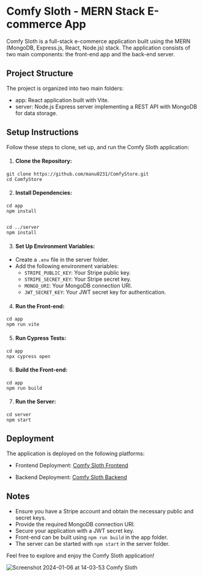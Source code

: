 # Comfy Sloth - MERN Stack E-commerce App

Comfy Sloth is a full-stack e-commerce application built using the MERN (MongoDB, Express.js, React, Node.js) stack. The application consists of two main components: the front-end app and the back-end server.

## Project Structure
The project is organized into two main folders:

* app: React application built with Vite.
* server: Node.js Express server implementing a REST API with MongoDB for data storage.

## Setup Instructions
Follow these steps to clone, set up, and run the Comfy Sloth application:

1. #### Clone the Repository:


```
git clone https://github.com/manu0231/ComfyStore.git
cd ComfyStore
```
2. #### Install Dependencies:

```
cd app
npm install


cd ../server
npm install
```
3. #### Set Up Environment Variables:

* Create a `.env` file in the server folder.
* Add the following environment variables:
    *  `STRIPE_PUBLIC_KEY`: Your Stripe public key.
    * `STRIPE_SECRET_KEY`: Your Stripe secret key.
    * `MONGO_URI`: Your MongoDB connection URI.
    * `JWT_SECRET_KEY`: Your JWT secret key for authentication.

4. #### Run the Front-end:

```
cd app
npm run vite
```

5. #### Run Cypress Tests:

```
cd app
npx cypress open
```
6. #### Build the Front-end:

```
cd app
npm run build
```
7. #### Run the Server:
```
cd server
npm start
```

##   Deployment 
The application is deployed on the following platforms:

* Frontend Deployment: [Comfy Sloth Frontend](https://comfyslothupgrad.netlify.app) 

* Backend Deployment: [Comfy Sloth Backend](https://storeserver-production-bc7e.up.railway.app)

## Notes
* Ensure you have a Stripe account and obtain the necessary public and secret keys.
* Provide the required MongoDB connection URI.
* Secure your application with a JWT secret key.
* Front-end can be built using `npm run build` in the app folder.
* The server can be started with `npm start` in the server folder.

Feel free to explore and enjoy the Comfy Sloth application!




![Screenshot 2024-01-06 at 14-03-53 Comfy Sloth](https://github.com/manu0231/ComfySloth/assets/53123585/d7ad8610-15d5-463e-a0ce-f17f12fa293a)




